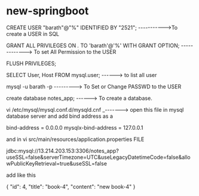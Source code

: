 # new-springboot

CREATE USER "barath"@"%" IDENTIFIED BY "2521";   ----------->To create a USER in SQL


GRANT ALL PRIVILEGES ON *.* TO 'barath'@'%' WITH GRANT OPTION;   -------------> To set All Permission to the USER

FLUSH PRIVILEGES;


SELECT User, Host FROM mysql.user;    ------> to list all user

mysql -u barath -p   --------->  To Set or Change PASSWD to the USER

create database notes_app;   ------> To create a database.


 vi /etc/mysql/mysql.conf.d/mysqld.cnf   _-------> open this file in mysql database server and add bind address as a 
 
 bind-address            = 0.0.0.0
mysqlx-bind-address     = 127.0.0.1


and in vi src/main/resources/application.properties FILE 

 jdbc:mysql://13.214.203.153:3306/notes_app?useSSL=false&serverTimezone=UTC&useLegacyDatetimeCode=false&allowPublicKeyRetrieval=true&useSSL=false  
 
 add like this
 
  {
        "id": 4,
        "title": "book-4",
        "content": "new book-4"
 }
 
 
